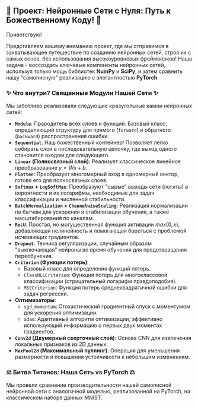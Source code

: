 ## 🌠 Проект: Нейронные Сети с Нуля: Путь к Божественному Коду! 🌠

Приветствую!

Представляем вашему вниманию проект, где мы отправимся в захватывающее путешествие по созданию нейронных сетей, строя их с самых основ, без использования высокоуровневых фреймворков! Наша задача - воссоздать ключевые компоненты нейронных сетей, используя только мощь библиотек **NumPy** и **SciPy**, и затем сравнить нашу "самописную" реализацию с элегантностью **PyTorch**.

### ✨ Что внутри? Священные Модули Нашей Сети ✨

Мы заботливо реализовали следующие краеугольные камни нейронных сетей:

* **`Module`**: Прародитель всех слоев и функций. Базовый класс, определяющий структуру для прямого (`forward`) и обратного (`backward`) распространения ошибки.
* **`Sequential`**: Наш божественный контейнер! Позволяет легко собирать слои в последовательную цепочку, где выход одного становится входом для следующего.
* **`Linear` (Полносвязный слой)**: Реализует классическое линейное преобразование $y = Wx + b$.
* **`Flatten`**: Преобразует многомерный вход в одномерный вектор, готовя его для полносвязных слоев.
* **`Softmax` + `LogSoftMax`**: Преобразуют "сырые" выходы сети (логиты) в вероятности и их логарифмы, необходимые для задач классификации и численной стабильности.
* **`BatchNormalization` + `ChannelwiseScaling`**: Реализация нормализации по батчам для ускорения и стабилизации обучения, а также масштабирования по каналам.
* **`ReLU`**: Простая, но могущественная функция активации $max(0, x)$, добавляющая нелинейность и помогающая бороться с проблемой исчезающих градиентов.
* **`Dropout`**: Техника регуляризации, случайным образом "выключающая" нейроны во время обучения для предотвращения переобучения.
* **`Criterion` (Функции потерь)**:
    * Базовый класс для определения функций потерь.
    * `ClassNLLCriterion`: Функция потерь для многоклассовой классификации (отрицательный логарифм правдоподобия).
    * `MSECriterion`: Функция потерь среднеквадратичной ошибки для задач регрессии.
* **Оптимизаторы**:
    * `sgd_momentum`: Стохастический градиентный спуск с моментумом для ускорения оптимизации.
    * `adam`: Адаптивный алгоритм оптимизации, эффективно использующий информацию о первых двух моментах градиентов.
* **`Conv2d` (Двумерный сверточный слой)**: Основа CNN для извлечения локальных признаков из 2D данных.
* **`MaxPool2d` (Максимальный пуллинг)**: Операция для уменьшения размерности и повышения устойчивости к небольшим изменениям.

### ⚖️ Битва Титанов: Наша Сеть vs PyTorch ⚖️

Мы провели сравнение производительности нашей самописной нейронной сети с аналогичной моделью, реализованной на PyTorch, на классическом наборе данных MNIST.
